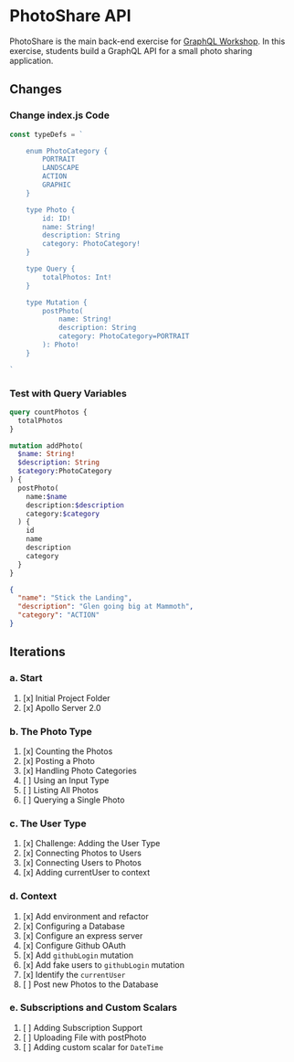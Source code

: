 PhotoShare API
===============
PhotoShare is the main back-end exercise for [GraphQL Workshop](https://www.graphqlworkshop.com). In this exercise, students build a GraphQL API for a small photo sharing application.

Changes
---------------

### Change index.js Code

```javascript
const typeDefs = `

    enum PhotoCategory {
        PORTRAIT
        LANDSCAPE
        ACTION
        GRAPHIC
    }

    type Photo {
        id: ID!
        name: String!
        description: String
        category: PhotoCategory!
    }

    type Query {
        totalPhotos: Int!
    }

    type Mutation {
        postPhoto(
            name: String! 
            description: String 
            category: PhotoCategory=PORTRAIT
        ): Photo!
    }

`
```

### Test with Query Variables

```graphql
query countPhotos {
  totalPhotos
}

mutation addPhoto(
  $name: String! 
  $description: String
  $category:PhotoCategory
) {
  postPhoto(
    name:$name 
    description:$description
    category:$category
  ) {
    id
    name
    description
    category
  }
}
```

```json
{
  "name": "Stick the Landing",
  "description": "Glen going big at Mammoth",
  "category": "ACTION"
}
```

Iterations
---------------

### a. Start

1. [x] Initial Project Folder
2. [x] Apollo Server 2.0

### b. The Photo Type

1. [x] Counting the Photos 
2. [x] Posting a Photo 
3. [x] Handling Photo Categories 
4. [ ] Using an Input Type 
5. [ ] Listing All Photos 
6. [ ] Querying a Single Photo 

### c. The User Type

1. [x] Challenge: Adding the User Type
2. [x] Connecting Photos to Users
3. [x] Connecting Users to Photos
4. [x] Adding currentUser to context

### d. Context

1. [x] Add environment and refactor
2. [x] Configuring a Database
3. [x] Configure an express server
4. [x] Configure Github OAuth
5. [x] Add `githubLogin` mutation
6. [x] Add fake users to `githubLogin` mutation
7. [x] Identify the `currentUser`
8. [ ] Post new Photos to the Database

### e. Subscriptions and Custom Scalars

1. [ ] Adding Subscription Support 
2. [ ] Uploading File with postPhoto 
3. [ ] Adding custom scalar for `DateTime`

